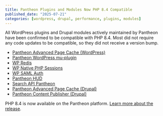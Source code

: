 ```yaml
---
title: Pantheon Plugins and Modules Now PHP 8.4 Compatible
published_date: "2025-07-21"
categories: [wordpress, drupal, performance, plugins, modules]
---
```


All WordPress plugins and Drupal modules actively maintained by Pantheon have been confirmed to be compatible with PHP 8.4. Most did not require any code updates to be compatible, so they did not receive a version bump.

* [Pantheon Advanced Page Cache (WordPress)](https://wordpress.org/plugins/pantheon-advanced-page-cache/)
* [Pantheon WordPress mu-plugin](https://github.com/pantheon-systems/pantheon-mu-plugin)
* [WP Redis](https://wordpress.org/plugins/wp-redis/)
* [WP Native PHP Sessions](https://wordpress.org/plugins/wp-native-php-sessions/)
* [WP SAML Auth](https://wordpress.org/plugins/wp-saml-auth/)
* [Pantheon HUD](https://wordpress.org/plugins/pantheon-hud/)
* [Search API Pantheon](https://www.drupal.org/project/search_api_pantheon)
* [Pantheon Advanced Page Cache (Drupal)](https://www.drupal.org/project/pantheon_advanced_page_cache)
* [Pantheon Content Publisher (Drupal)](https://www.drupal.org/project/pantheon_content_publisher)

PHP 8.4 is now available on the Pantheon platform. [Learn more about the release](https://docs.pantheon.io/release-notes/2025/07/php-84-now-available).
